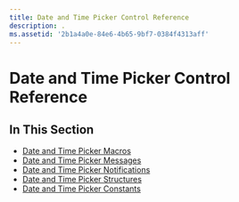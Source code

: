```yaml
---
title: Date and Time Picker Control Reference
description: .
ms.assetid: '2b1a4a0e-84e6-4b65-9bf7-0384f4313aff'
---
```


# Date and Time Picker Control Reference

## In This Section

-   [Date and Time Picker Macros](bumper-date-and-time-picker-control-reference-macros.md)
-   [Date and Time Picker Messages](bumper-date-and-time-picker-control-reference-messages.md)
-   [Date and Time Picker Notifications](bumper-date-and-time-picker-control-reference-notifications.md)
-   [Date and Time Picker Structures](bumper-date-and-time-picker-control-reference-structures.md)
-   [Date and Time Picker Constants](bumper-date-and-time-picker-control-reference-constants.md)

 

 





